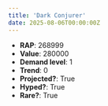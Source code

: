 ```yaml
---
title: 'Dark Conjurer'
date: 2025-08-06T00:00:00Z
---
```

- **RAP**: 268999
- **Value**: 280000
- **Demand level**: 1
- **Trend**: 0
- **Projected?**: True
- **Hyped?**: True
- **Rare?**: True
